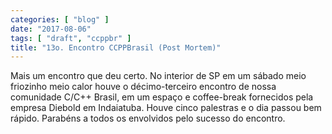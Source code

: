 ```yaml
---
categories: [ "blog" ]
date: "2017-08-06"
tags: [ "draft", "ccppbr" ]
title: "13o. Encontro CCPPBrasil (Post Mortem)"
---
```

Mais um encontro que deu certo. No interior de SP em um sábado meio friozinho meio calor houve o décimo-terceiro encontro de nossa comunidade C/C++ Brasil, em um espaço e coffee-break fornecidos pela empresa Diebold em Indaiatuba. Houve cinco palestras e o dia passou bem rápido. Parabéns a todos os envolvidos pelo sucesso do encontro.
